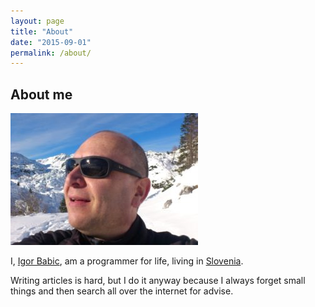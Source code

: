 ```yaml
---
layout: page
title: "About"
date: "2015-09-01"
permalink: /about/
---
```


## About me
![](images/ib_alps_selfy-300x211.jpg)


I, [Igor Babic](https://www.linkedin.com/in/igor-babic-programmer), am a programmer for life, living in [Slovenia](http://www.slovenia.info/?lng=2&redirected=1).

Writing articles is hard, but I do it anyway because I always forget small things and then search all over the internet for advise.
